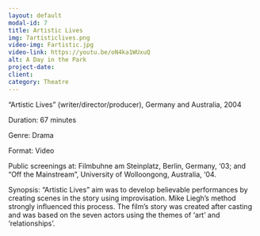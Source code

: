 ```yaml
---
layout: default
modal-id: 7
title: Artistic Lives
img: 7artisticlives.png
video-img: Fartistic.jpg
video-link: https://youtu.be/oN4ka1WUxuQ
alt: A Day in the Park
project-date: 
client:
category: Theatre
---
```


“Artistic Lives” (writer/director/producer), Germany and Australia, 2004

Duration: 67 minutes

Genre: Drama

Format: Video

Public screenings at: Filmbuhne am Steinplatz, Berlin, Germany, ‘03; and “Off the Mainstream”, University of Wolloongong, Australia, ‘04.

Synopsis: “Artistic Lives” aim was to develop believable performances by creating scenes in the story using improvisation. Mike Liegh’s method strongly influenced this process. The filmʼs story was created after casting and was based on the seven actors using the themes of ‘art’ and ‘relationships’.

